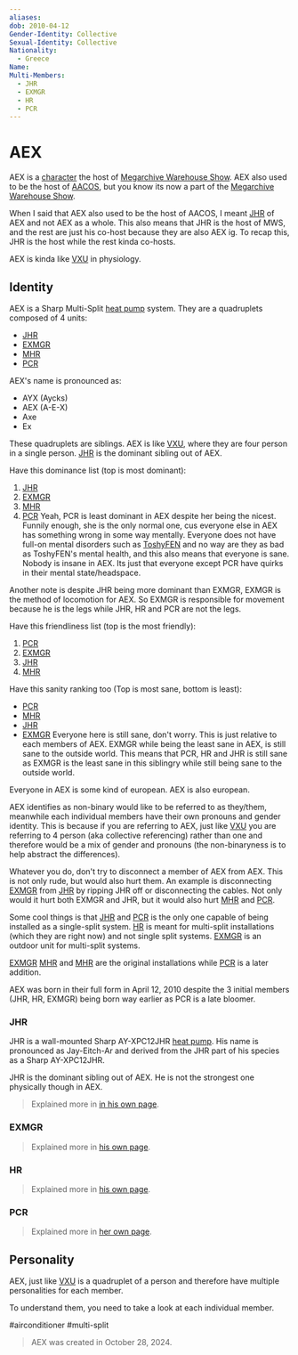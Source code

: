 ```yaml
---
aliases:
dob: 2010-04-12
Gender-Identity: Collective
Sexual-Identity: Collective
Nationality:
  - Greece
Name:
Multi-Members:
  - JHR
  - EXMGR
  - HR
  - PCR
---
```

# AEX

AEX is a [character](../../../Characters.md) the host of [Megarchive Warehouse Show](../../../../Megarchive%20Warehouse%20Show/Megarchive%20Warehouse%20Show.md). AEX also used to be the host of [AACOS](../../../../Megarchive%20Warehouse%20Show/AACOS.md), but you know its now a part of the [Megarchive Warehouse Show](../../../../Megarchive%20Warehouse%20Show/Megarchive%20Warehouse%20Show.md). 

When I said that AEX also used to be the host of AACOS, I meant [JHR](JHR.md) of AEX and not AEX as a whole. This also means that JHR is the host of MWS, and the rest are just his co-host because they are also AEX ig. To recap this, JHR is the host while the rest kinda co-hosts.

AEX is kinda like [VXU](../VXU.md) in physiology. 

## Identity
AEX is a Sharp Multi-Split [heat pump](../../../Species/Air%20Conditioners.md) system. They are a quadruplets composed of 4 units:
- [JHR](JHR.md)
- [EXMGR](EXMGR.md)
- [MHR](MHR.md)
- [PCR](PCR.md)

AEX's name is pronounced as:
- AYX (Aycks)
- AEX (A-E-X)
- Axe
- Ex

These quadruplets are siblings. AEX is like [VXU](../VXU.md), where they are four person in a single person. [JHR](JHR.md) is the dominant sibling out of AEX.

Have this dominance list (top is most dominant):
1. [JHR](JHR.md)
2. [EXMGR](EXMGR.md)
3. [MHR](MHR.md)
4. [PCR](PCR.md)
Yeah, PCR is least dominant in AEX despite her being the nicest. Funnily enough, she is the only normal one, cus everyone else in AEX has something wrong in some way mentally. Everyone does not have full-on mental disorders such as [ToshyFEN](../ToshyFEN.md) and no way are they as bad as ToshyFEN's mental health, and this also means that everyone is sane. Nobody is insane in AEX. Its just that everyone except PCR have quirks in their mental state/headspace.

Another note is despite JHR being more dominant than EXMGR, EXMGR is the method of locomotion for AEX. So EXMGR is responsible for movement because he is the legs while JHR, HR and PCR are not the legs.

Have this friendliness list (top is the most friendly):
1. [PCR](PCR.md)
2. [EXMGR](EXMGR.md)
3. [JHR](JHR.md)
4. [MHR](MHR.md)

Have this sanity ranking too (Top is most sane, bottom is least):
- [PCR](PCR.md)
- [MHR](MHR.md)
- [JHR](JHR.md)
- [EXMGR](EXMGR.md)
Everyone here is still sane, don't worry. This is just relative to each members of AEX. EXMGR while being the least sane in AEX, is still sane to the outside world. This means that PCR, HR and JHR is still sane as EXMGR is the least sane in this siblingry while still being sane to the outside world.

Everyone in AEX is some kind of european. AEX is also european.

AEX identifies as non-binary would like to be referred to as they/them, meanwhile each individual members have their own pronouns and gender identity. This is because if you are referring to AEX, just like [VXU](../VXU.md) you are referring to 4 person (aka collective referencing) rather than one and therefore would be a mix of gender and pronouns (the non-binaryness is to help abstract the differences).

Whatever you do, don't try to disconnect a member of AEX from AEX. This is not only rude, but would also hurt them. An example is disconnecting [EXMGR](EXMGR.md) from [JHR](JHR.md) by ripping JHR off or disconnecting the cables. Not only would it hurt both EXMGR and JHR, but it would also hurt [MHR](MHR.md) and [PCR](PCR.md).

Some cool things is that [JHR](JHR.md) and [PCR](PCR.md) is the only one capable of being installed as a single-split system. [HR](#HR) is meant for multi-split installations (which they are right now) and not single split systems. [EXMGR](EXMGR.md) is an outdoor unit for multi-split systems.

[EXMGR](EXMGR.md) [MHR](MHR.md) and [MHR](MHR.md) are the original installations while [PCR](PCR.md) is a later addition.

AEX was born in their full form in April 12, 2010 despite the 3 initial members (JHR, HR, EXMGR) being born way earlier as PCR is a late bloomer.
### JHR
JHR is a wall-mounted Sharp AY-XPC12JHR [heat pump](../../../Species/Air%20Conditioners.md). His name is pronounced as Jay-Eitch-Ar and derived from the JHR part of his species as a Sharp AY-XPC12JHR.

JHR is the dominant sibling out of AEX. He is not the strongest one physically though in AEX. 

> Explained more in [in his own page](JHR.md).



### EXMGR

> Explained more in [his own page](EXMGR.md).


### HR

> Explained more in [his own page](MHR.md).

### PCR

> Explained more in [her own page](PCR.md).

## Personality

AEX, just like [VXU](../VXU.md) is a quadruplet of a person and therefore have multiple personalities for each member.

To understand them, you need to take a look at each individual member.


#airconditioner #multi-split

> AEX was created in October 28, 2024.